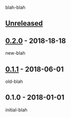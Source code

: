 blah-blah

## [Unreleased]

## [0.2.0] - 2018-18-18
new-blah

## [0.1.1] - 2018-06-01
old-blah

## 0.1.0 - 2018-01-01
initial-blah

[0.1.1]: https://github.com/your-name/your-repo/compare/0.1.0...0.1.1
[0.2.0]: https://github.com/your-name/your-repo/compare/0.1.1...0.2.0
[Unreleased]: https://github.com/your-name/your-repo/compare/0.2.0...HEAD
